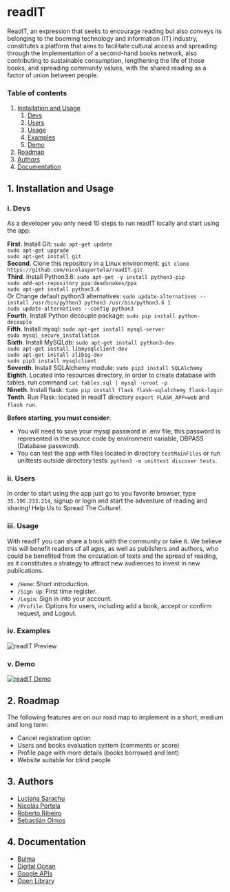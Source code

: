 # readIT

ReadIT, an expression that seeks to encourage reading but also conveys its belonging to the booming technology and information (IT) industry, constitutes a platform that aims to facilitate cultural access and spreading through the implementation of a second-hand books network, also contributing to sustainable consumption, lengthening the life of those books, and spreading community values, with the shared reading as a factor of union between people.

### Table of contents
1. [Installation and Usage](#1)
   1. [Devs](#11)
   2. [Users](#12)
   3. [Usage](#13)
   4. [Examples](#14)
   5. [Demo](#15)
2. [Roadmap](#2)
3. [Authors](#3)
4. [Documentation](#4)

## 1. Installation and Usage <a name="1"></a>

### i. Devs <a name="11"></a>
As a developer you only need 10 steps to run readIT locally and start using the app:

**First**. Install Git: `sudo apt-get update`\
                         `sudo apt-get upgrade`\
                         `sudo apt-get install git`\
**Second**. Clone this repository in a Linux environment: `git clone https://github.com/nicolasportela/readIT.git`\
**Third**. Install Python3.6: `sudo apt-get -y install python3-pip`\
                              `sudo add-apt-repository ppa:deadsnakes/ppa`\
                              `sudo apt-get install python3.6`\
           Or Change default python3 alternatives: `sudo update-alternatives --install /usr/bin/python3 python3 /usr/bin/python3.6 1`\
                                                   `sudo update-alternatives --config python3`\
**Fourth**. Install Python decouple package: `sudo pip install python-decouple`\
**Fifth**. Install mysql: `sudo apt-get install mysql-server`\
                           `sudo mysql_secure_installation`\
**Sixth**. Install MySQLdb: `sudo apt-get install python3-dev`\
                            `sudo apt-get install libmysqlclient-dev`\
                            `sudo apt-get install zlib1g-dev`\
                            `sudo pip3 install mysqlclient`\
**Seventh**. Install SQLAlchemy module: `sudo pip3 install SQLAlchemy`\
**Eighth**. Located into resources directory, in order to create database with tables, run command `cat tables.sql | mysql -uroot -p`\
**Nineth**. Install flask: `Sudo pip install flask flask-sqlalchemy flask-login`\
**Tenth**. Run Flask: located in readIT directory  `export FLASK_APP=web` and `flask run`.


**Before starting, you must consider:**
* You will need to save your mysql password in .env file; this password is represented in the source code by environment variable, DBPASS (Database password).
* You can test the app with files located in directory `testMainFiles` or run unittests outside directory tests: `python3 -m unittest discover tests`.

### ii. Users <a name="12"></a>
In order to start using the app just go to you favorite browser, type `35.196.233.214`, signup or login and start the adventure of reading and sharing! Help Us to Spread The Culture!.

### iii. Usage <a name="13"></a>
With readIT you can share a book with the community or take it. We believe this will benefit readers of all ages, as well as publishers and authors, who could be benefited from the circulation of texts and the spread of reading, as it constitutes a strategy to attract new audiences to invest in new publications.

* `/Home`: Short introduction.
* `/Sign Up`: First time register.
* `/Login`: Sign in into your account.
* `/Profile`: Options for users, including add a book, accept or confirm request, and Logout.

### iv. Examples <a name="14"></a>
![readIT Preview](https://i.imgur.com/nNdilzd.jpg)

### v. Demo <a name="15"></a>
[![readIT Demo](https://lh3.googleusercontent.com/pw/ACtC-3ejrphnMJ9rzNUVoOf9Hf83tpynsSYMg3RqoTqf8OwlyDEyUe93jKSwxVgo0Tzpykrk8JI5LpYwwJ0PJJnputa_-CwQFMiVbrocqNLUkFLSfd02uRTDP3uR0rZsHzbOzgx5RX-_Lt1bgjWZUO7Sbvg=w1280-h720-no?authuser=0)](https://youtu.be/EZbmrCQOGHA)

## 2. Roadmap <a name="2"></a>

The following features are on our road map to implement in a short, medium and long term:   
   - Cancel registration option
   - Users and books evaluation system (comments or score)
   - Profile page with more details (books borrowed and lent)
   - Website suitable for blind people

## 3. Authors <a name="3"></a>
* [Luciana Sarachu](https://github.com/luciana-sarachu)
* [Nicolás Portela](https://github.com/nicolasportela)
* [Roberto Ribeiro](https://github.com/ribeiro-uy)
* [Sebastián Olmos](https://github.com/sebastian-olmos)


## 4. Documentation <a name="4"></a>
* [Bulma](https://bulma.io/)
* [Digital Ocean](https://do.co/3gx7Kqy)
* [Google APIs](https://www.googleapis.com)
* [Open Library](https://openlibrary.org/isbn)
</br>